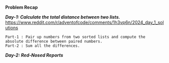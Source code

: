 **Problem Recap**

***Day-1: Calculate the total distance between two lists.***
https://www.reddit.com/r/adventofcode/comments/1h3vp6n/2024_day_1_solutions

    Part-1 : Pair up numbers from two sorted lists and compute the absolute difference between paired numbers.
    Part-2 : Sum all the differences.

***Day-2: Red-Nosed Reports***

